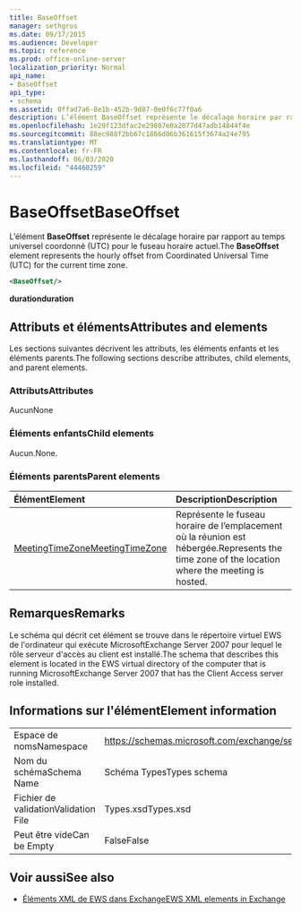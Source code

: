 ```yaml
---
title: BaseOffset
manager: sethgros
ms.date: 09/17/2015
ms.audience: Developer
ms.topic: reference
ms.prod: office-online-server
localization_priority: Normal
api_name:
- BaseOffset
api_type:
- schema
ms.assetid: 0ffad7a6-8e1b-452b-9d87-8e0f6c77f0a6
description: L’élément BaseOffset représente le décalage horaire par rapport au temps universel coordonné (UTC) pour le fuseau horaire actuel.
ms.openlocfilehash: 1e29f123dfac2e29807e0a2077d47adb14844f4e
ms.sourcegitcommit: 88ec988f2bb67c1866d06b361615f3674a24e795
ms.translationtype: MT
ms.contentlocale: fr-FR
ms.lasthandoff: 06/03/2020
ms.locfileid: "44460259"
---
```

# <a name="baseoffset"></a><span data-ttu-id="03bc8-103">BaseOffset</span><span class="sxs-lookup"><span data-stu-id="03bc8-103">BaseOffset</span></span>

<span data-ttu-id="03bc8-104">L’élément **BaseOffset** représente le décalage horaire par rapport au temps universel coordonné (UTC) pour le fuseau horaire actuel.</span><span class="sxs-lookup"><span data-stu-id="03bc8-104">The **BaseOffset** element represents the hourly offset from Coordinated Universal Time (UTC) for the current time zone.</span></span> 
  
```xml
<BaseOffset/>
```

 <span data-ttu-id="03bc8-105">**duration**</span><span class="sxs-lookup"><span data-stu-id="03bc8-105">**duration**</span></span>
## <a name="attributes-and-elements"></a><span data-ttu-id="03bc8-106">Attributs et éléments</span><span class="sxs-lookup"><span data-stu-id="03bc8-106">Attributes and elements</span></span>

<span data-ttu-id="03bc8-107">Les sections suivantes décrivent les attributs, les éléments enfants et les éléments parents.</span><span class="sxs-lookup"><span data-stu-id="03bc8-107">The following sections describe attributes, child elements, and parent elements.</span></span>
  
### <a name="attributes"></a><span data-ttu-id="03bc8-108">Attributs</span><span class="sxs-lookup"><span data-stu-id="03bc8-108">Attributes</span></span>

<span data-ttu-id="03bc8-109">Aucun</span><span class="sxs-lookup"><span data-stu-id="03bc8-109">None</span></span>
  
### <a name="child-elements"></a><span data-ttu-id="03bc8-110">Éléments enfants</span><span class="sxs-lookup"><span data-stu-id="03bc8-110">Child elements</span></span>

<span data-ttu-id="03bc8-111">Aucun.</span><span class="sxs-lookup"><span data-stu-id="03bc8-111">None.</span></span>
  
### <a name="parent-elements"></a><span data-ttu-id="03bc8-112">Éléments parents</span><span class="sxs-lookup"><span data-stu-id="03bc8-112">Parent elements</span></span>

|<span data-ttu-id="03bc8-113">**Élément**</span><span class="sxs-lookup"><span data-stu-id="03bc8-113">**Element**</span></span>|<span data-ttu-id="03bc8-114">**Description**</span><span class="sxs-lookup"><span data-stu-id="03bc8-114">**Description**</span></span>|
|:-----|:-----|
|[<span data-ttu-id="03bc8-115">MeetingTimeZone</span><span class="sxs-lookup"><span data-stu-id="03bc8-115">MeetingTimeZone</span></span>](meetingtimezone.md) <br/> |<span data-ttu-id="03bc8-116">Représente le fuseau horaire de l’emplacement où la réunion est hébergée.</span><span class="sxs-lookup"><span data-stu-id="03bc8-116">Represents the time zone of the location where the meeting is hosted.</span></span>  <br/> |
   
## <a name="remarks"></a><span data-ttu-id="03bc8-117">Remarques</span><span class="sxs-lookup"><span data-stu-id="03bc8-117">Remarks</span></span>

<span data-ttu-id="03bc8-118">Le schéma qui décrit cet élément se trouve dans le répertoire virtuel EWS de l'ordinateur qui exécute MicrosoftExchange Server 2007 pour lequel le rôle serveur d'accès au client est installé.</span><span class="sxs-lookup"><span data-stu-id="03bc8-118">The schema that describes this element is located in the EWS virtual directory of the computer that is running MicrosoftExchange Server 2007 that has the Client Access server role installed.</span></span>
  
## <a name="element-information"></a><span data-ttu-id="03bc8-119">Informations sur l'élément</span><span class="sxs-lookup"><span data-stu-id="03bc8-119">Element information</span></span>

|||
|:-----|:-----|
|<span data-ttu-id="03bc8-120">Espace de noms</span><span class="sxs-lookup"><span data-stu-id="03bc8-120">Namespace</span></span>  <br/> |https://schemas.microsoft.com/exchange/services/2006/types  <br/> |
|<span data-ttu-id="03bc8-121">Nom du schéma</span><span class="sxs-lookup"><span data-stu-id="03bc8-121">Schema Name</span></span>  <br/> |<span data-ttu-id="03bc8-122">Schéma Types</span><span class="sxs-lookup"><span data-stu-id="03bc8-122">Types schema</span></span>  <br/> |
|<span data-ttu-id="03bc8-123">Fichier de validation</span><span class="sxs-lookup"><span data-stu-id="03bc8-123">Validation File</span></span>  <br/> |<span data-ttu-id="03bc8-124">Types.xsd</span><span class="sxs-lookup"><span data-stu-id="03bc8-124">Types.xsd</span></span>  <br/> |
|<span data-ttu-id="03bc8-125">Peut être vide</span><span class="sxs-lookup"><span data-stu-id="03bc8-125">Can be Empty</span></span>  <br/> |<span data-ttu-id="03bc8-126">False</span><span class="sxs-lookup"><span data-stu-id="03bc8-126">False</span></span>  <br/> |
   
## <a name="see-also"></a><span data-ttu-id="03bc8-127">Voir aussi</span><span class="sxs-lookup"><span data-stu-id="03bc8-127">See also</span></span>



- [<span data-ttu-id="03bc8-128">Éléments XML de EWS dans Exchange</span><span class="sxs-lookup"><span data-stu-id="03bc8-128">EWS XML elements in Exchange</span></span>](ews-xml-elements-in-exchange.md)

